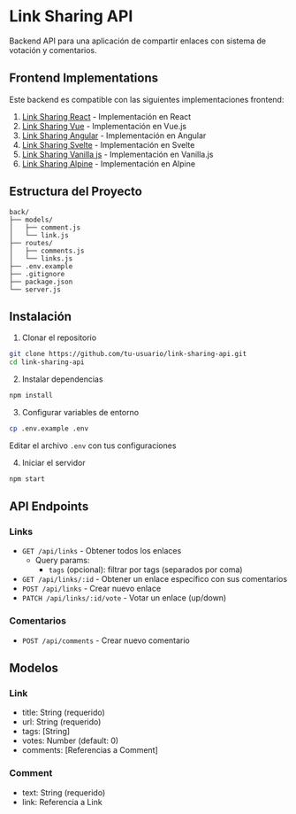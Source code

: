 # Link Sharing API

Backend API para una aplicación de compartir enlaces con sistema de votación y comentarios.

## Frontend Implementations
Este backend es compatible con las siguientes implementaciones frontend:
1. [Link Sharing React](https://github.com/arabenitezz/link-manager-react) - Implementación en React
2. [Link Sharing Vue](https://github.com/arabenitezz/link-manager-vue) - Implementación en Vue.js
3. [Link Sharing Angular](https://github.com/arabenitezz/link-manager-angular) - Implementación en Angular
4. [Link Sharing Svelte](https://github.com/arabenitezz/link-manager-svelte) - Implementación en Svelte
5. [Link Sharing Vanilla js](https://github.com/arabenitezz/link-manager-vanilla-js) - Implementación en Vanilla.js
6. [Link Sharing Alpine](https://github.com/arabenitezz/link-manager-alpine.js) - Implementación en Alpine

## Estructura del Proyecto
```
back/
├── models/
│   ├── comment.js
│   └── link.js
├── routes/
│   ├── comments.js
│   └── links.js
├── .env.example
├── .gitignore
├── package.json
└── server.js
```

## Instalación

1. Clonar el repositorio
```bash
git clone https://github.com/tu-usuario/link-sharing-api.git
cd link-sharing-api
```

2. Instalar dependencias
```bash
npm install
```

3. Configurar variables de entorno
```bash
cp .env.example .env
```
Editar el archivo `.env` con tus configuraciones

4. Iniciar el servidor
```bash
npm start
```

## API Endpoints

### Links

- `GET /api/links` - Obtener todos los enlaces
  - Query params: 
    - `tags` (opcional): filtrar por tags (separados por coma)
- `GET /api/links/:id` - Obtener un enlace específico con sus comentarios
- `POST /api/links` - Crear nuevo enlace
- `PATCH /api/links/:id/vote` - Votar un enlace (up/down)

### Comentarios

- `POST /api/comments` - Crear nuevo comentario

## Modelos

### Link
- title: String (requerido)
- url: String (requerido)
- tags: [String]
- votes: Number (default: 0)
- comments: [Referencias a Comment]

### Comment
- text: String (requerido)
- link: Referencia a Link

